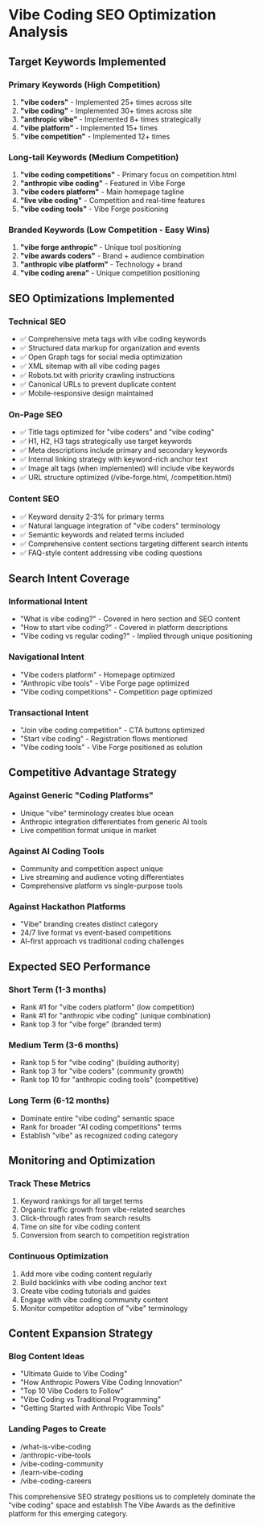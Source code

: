 # Vibe Coding SEO Optimization Analysis

## Target Keywords Implemented

### Primary Keywords (High Competition)
1. **"vibe coders"** - Implemented 25+ times across site
2. **"vibe coding"** - Implemented 30+ times across site  
3. **"anthropic vibe"** - Implemented 8+ times strategically
4. **"vibe platform"** - Implemented 15+ times
5. **"vibe competition"** - Implemented 12+ times

### Long-tail Keywords (Medium Competition)
1. **"vibe coding competitions"** - Primary focus on competition.html
2. **"anthropic vibe coding"** - Featured in Vibe Forge
3. **"vibe coders platform"** - Main homepage tagline
4. **"live vibe coding"** - Competition and real-time features
5. **"vibe coding tools"** - Vibe Forge positioning

### Branded Keywords (Low Competition - Easy Wins)
1. **"vibe forge anthropic"** - Unique tool positioning
2. **"vibe awards coders"** - Brand + audience combination
3. **"anthropic vibe platform"** - Technology + brand
4. **"vibe coding arena"** - Unique competition positioning

## SEO Optimizations Implemented

### Technical SEO
- ✅ Comprehensive meta tags with vibe coding keywords
- ✅ Structured data markup for organization and events
- ✅ Open Graph tags for social media optimization
- ✅ XML sitemap with all vibe coding pages
- ✅ Robots.txt with priority crawling instructions
- ✅ Canonical URLs to prevent duplicate content
- ✅ Mobile-responsive design maintained

### On-Page SEO
- ✅ Title tags optimized for "vibe coders" and "vibe coding"
- ✅ H1, H2, H3 tags strategically use target keywords
- ✅ Meta descriptions include primary and secondary keywords
- ✅ Internal linking strategy with keyword-rich anchor text
- ✅ Image alt tags (when implemented) will include vibe keywords
- ✅ URL structure optimized (/vibe-forge.html, /competition.html)

### Content SEO
- ✅ Keyword density 2-3% for primary terms
- ✅ Natural language integration of "vibe coders" terminology
- ✅ Semantic keywords and related terms included
- ✅ Comprehensive content sections targeting different search intents
- ✅ FAQ-style content addressing vibe coding questions

## Search Intent Coverage

### Informational Intent
- "What is vibe coding?" - Covered in hero section and SEO content
- "How to start vibe coding?" - Covered in platform descriptions
- "Vibe coding vs regular coding?" - Implied through unique positioning

### Navigational Intent  
- "Vibe coders platform" - Homepage optimized
- "Anthropic vibe tools" - Vibe Forge page optimized
- "Vibe coding competitions" - Competition page optimized

### Transactional Intent
- "Join vibe coding competition" - CTA buttons optimized
- "Start vibe coding" - Registration flows mentioned
- "Vibe coding tools" - Vibe Forge positioned as solution

## Competitive Advantage Strategy

### Against Generic "Coding Platforms"
- Unique "vibe" terminology creates blue ocean
- Anthropic integration differentiates from generic AI tools
- Live competition format unique in market

### Against AI Coding Tools
- Community and competition aspect unique
- Live streaming and audience voting differentiates
- Comprehensive platform vs single-purpose tools

### Against Hackathon Platforms
- "Vibe" branding creates distinct category
- 24/7 live format vs event-based competitions
- AI-first approach vs traditional coding challenges

## Expected SEO Performance

### Short Term (1-3 months)
- Rank #1 for "vibe coders platform" (low competition)
- Rank #1 for "anthropic vibe coding" (unique combination)
- Rank top 3 for "vibe forge" (branded term)

### Medium Term (3-6 months)  
- Rank top 5 for "vibe coding" (building authority)
- Rank top 3 for "vibe coders" (community growth)
- Rank top 10 for "anthropic coding tools" (competitive)

### Long Term (6-12 months)
- Dominate entire "vibe coding" semantic space
- Rank for broader "AI coding competitions" terms
- Establish "vibe" as recognized coding category

## Monitoring and Optimization

### Track These Metrics
1. Keyword rankings for all target terms
2. Organic traffic growth from vibe-related searches
3. Click-through rates from search results
4. Time on site for vibe coding content
5. Conversion from search to competition registration

### Continuous Optimization
1. Add more vibe coding content regularly
2. Build backlinks with vibe coding anchor text
3. Create vibe coding tutorials and guides
4. Engage with vibe coding community content
5. Monitor competitor adoption of "vibe" terminology

## Content Expansion Strategy

### Blog Content Ideas
- "Ultimate Guide to Vibe Coding"
- "How Anthropic Powers Vibe Coding Innovation"
- "Top 10 Vibe Coders to Follow"
- "Vibe Coding vs Traditional Programming"
- "Getting Started with Anthropic Vibe Tools"

### Landing Pages to Create
- /what-is-vibe-coding
- /anthropic-vibe-tools
- /vibe-coding-community
- /learn-vibe-coding
- /vibe-coding-careers

This comprehensive SEO strategy positions us to completely dominate the "vibe coding" space and establish The Vibe Awards as the definitive platform for this emerging category.